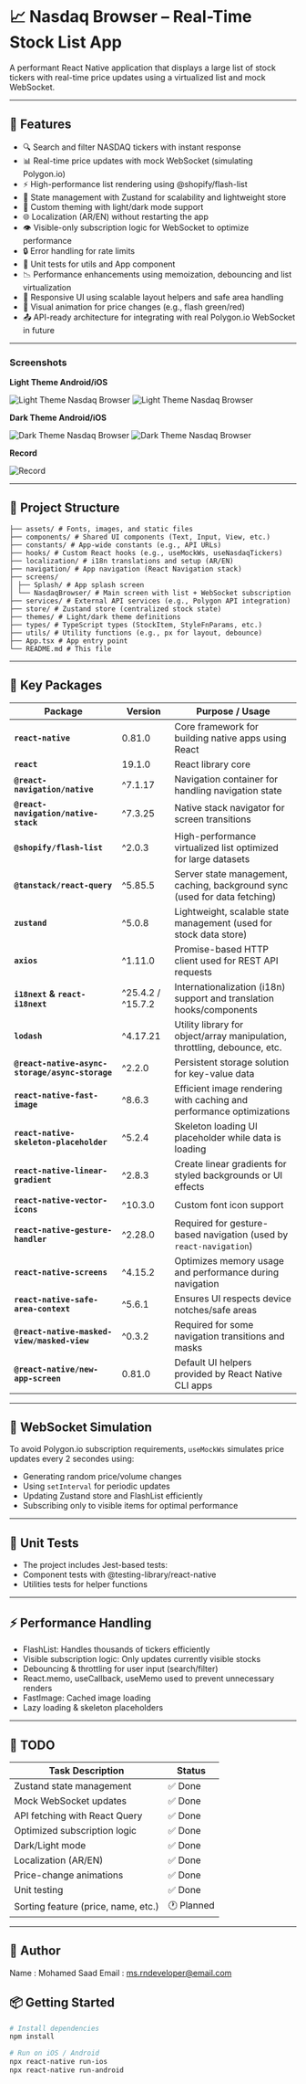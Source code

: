 # 📈 Nasdaq Browser – Real-Time Stock List App

A performant React Native application that displays a large list of stock tickers with real-time price updates using a virtualized list and mock WebSocket.

---

## 🚀 Features

- 🔍 Search and filter NASDAQ tickers with instant response
- 📊 Real-time price updates with mock WebSocket (simulating Polygon.io)
- ⚡ High-performance list rendering using @shopify/flash-list
- 🧠 State management with Zustand for scalability and lightweight store
- 🎨 Custom theming with light/dark mode support
- 🌐 Localization (AR/EN) without restarting the app
- 👁 Visible-only subscription logic for WebSocket to optimize performance
- 🔒 Error handling for rate limits
- 🧪 Unit tests for utils and App component
- 📉 Performance enhancements using memoization, debouncing and list virtualization
- 📱 Responsive UI using scalable layout helpers and safe area handling
- 🔔 Visual animation for price changes (e.g., flash green/red)
- 📤 API-ready architecture for integrating with real Polygon.io WebSocket in future

---

### Screenshots

**Light Theme Android/iOS**

![Light Theme Nasdaq Browser](assets/screenshots/android-light.png)
![Light Theme Nasdaq Browser](assets/screenshots/ios-light.png)

**Dark Theme Android/iOS**

![Dark Theme Nasdaq Browser](assets/screenshots/android-dark.png)
![Dark Theme Nasdaq Browser](assets/screenshots/ios-dark.png)

**Record**

![Record](assets/screenshots/record.gif)

---

## 📁 Project Structure
```
├── assets/ # Fonts, images, and static files
├── components/ # Shared UI components (Text, Input, View, etc.)
├── constants/ # App-wide constants (e.g., API URLs)
├── hooks/ # Custom React hooks (e.g., useMockWs, useNasdaqTickers)
├── localization/ # i18n translations and setup (AR/EN)
├── navigation/ # App navigation (React Navigation stack)
├── screens/
│ ├── Splash/ # App splash screen
│ └── NasdaqBrowser/ # Main screen with list + WebSocket subscription
├── services/ # External API services (e.g., Polygon API integration)
├── store/ # Zustand store (centralized stock state)
├── themes/ # Light/dark theme definitions
├── types/ # TypeScript types (StockItem, StyleFnParams, etc.)
├── utils/ # Utility functions (e.g., px for layout, debounce)
├── App.tsx # App entry point
└── README.md # This file
```
---

## 🧰 Key Packages

| Package                                         | Version      | Purpose / Usage                                                            |
| ----------------------------------------------- | ------------ | -------------------------------------------------------------------------- |
| **`react-native`**                              | 0.81.0       | Core framework for building native apps using React                        |
| **`react`**                                     | 19.1.0       | React library core                                                         |
| **`@react-navigation/native`**                  | ^7.1.17      | Navigation container for handling navigation state                         |
| **`@react-navigation/native-stack`**            | ^7.3.25      | Native stack navigator for screen transitions                              |
| **`@shopify/flash-list`**                       | ^2.0.3       | High-performance virtualized list optimized for large datasets             |
| **`@tanstack/react-query`**                     | ^5.85.5      | Server state management, caching, background sync (used for data fetching) |
| **`zustand`**                                   | ^5.0.8       | Lightweight, scalable state management (used for stock data store)         |
| **`axios`**                                     | ^1.11.0      | Promise-based HTTP client used for REST API requests                       |
| **`i18next` & `react-i18next`**                 | ^25.4.2 / ^15.7.2 | Internationalization (i18n) support and translation hooks/components |
| **`lodash`**                                    | ^4.17.21     | Utility library for object/array manipulation, throttling, debounce, etc.  |
| **`@react-native-async-storage/async-storage`** | ^2.2.0       | Persistent storage solution for key-value data                             |
| **`react-native-fast-image`**                   | ^8.6.3       | Efficient image rendering with caching and performance optimizations       |
| **`react-native-skeleton-placeholder`**         | ^5.2.4       | Skeleton loading UI placeholder while data is loading                      |
| **`react-native-linear-gradient`**              | ^2.8.3       | Create linear gradients for styled backgrounds or UI effects               |
| **`react-native-vector-icons`**                 | ^10.3.0      | Custom font icon support                                                   |
| **`react-native-gesture-handler`**              | ^2.28.0      | Required for gesture-based navigation (used by `react-navigation`)         |
| **`react-native-screens`**                      | ^4.15.2      | Optimizes memory usage and performance during navigation                   |
| **`react-native-safe-area-context`**            | ^5.6.1       | Ensures UI respects device notches/safe areas                              |
| **`@react-native-masked-view/masked-view`**     | ^0.3.2       | Required for some navigation transitions and masks                         |
| **`@react-native/new-app-screen`**              | 0.81.0       | Default UI helpers provided by React Native CLI apps                       |

---

## 🧪 WebSocket Simulation

To avoid Polygon.io subscription requirements, `useMockWs` simulates price updates every 2 secondes using:

- Generating random price/volume changes
- Using `setInterval` for periodic updates
- Updating Zustand store and FlashList efficiently
- Subscribing only to visible items for optimal performance

---
## 🧪 Unit Tests
- The project includes Jest-based tests:
- Component tests with @testing-library/react-native
- Utilities tests for helper functions
---
## ⚡ Performance Handling

- FlashList: Handles thousands of tickers efficiently
- Visible subscription logic: Only updates currently visible stocks
- Debouncing & throttling for user input (search/filter)
- React.memo, useCallback, useMemo used to prevent unnecessary renders
- FastImage: Cached image loading
- Lazy loading & skeleton placeholders
---
## 🧪 TODO 
| Task Description                    | Status     |
| ----------------------------------- | ---------- |
| Zustand state management            | ✅ Done     |
| Mock WebSocket updates              | ✅ Done     |
| API fetching with React Query       | ✅ Done     |
| Optimized subscription logic        | ✅ Done     |
| Dark/Light mode                     | ✅ Done     |
| Localization (AR/EN)                | ✅ Done     |
| Price-change animations             | ✅ Done     |
| Unit testing                        | ✅ Done     |
| Sorting feature (price, name, etc.) | 🕐 Planned |

---

## 🧪 Author 

Name  : Mohamed Saad
Email : ms.rndeveloper@email.com

## 📦 Getting Started

```bash
# Install dependencies
npm install

# Run on iOS / Android
npx react-native run-ios
npx react-native run-android
